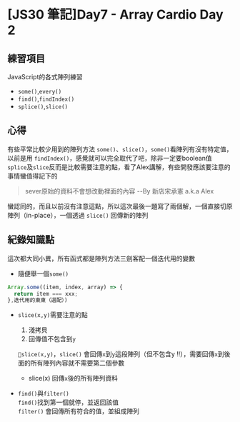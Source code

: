 # [JS30 筆記]Day7 - Array Cardio Day 2
## 練習項目
JavaScript的各式陣列練習
- `some()`,`every()`
- `find()`,`findIndex()`
- `splice()`,`slice()`
## 心得
有些平常比較少用到的陣列方法 `some()`、`slice()`，`some()`看陣列有沒有特定值，以前是用 `findIndex()`，感覺就可以完全取代了吧，除非一定要boolean值 <br>
`splice`及`slice`反而是比較需要注意的點，看了Alex講解，有些開發應該要注意的事情蠻值得記下的
> sever原始的資料不會想改動裡面的內容 --By 新店宋承憲 a.k.a Alex

蠻認同的，而且以前沒有注意這點，所以這次最後一題寫了兩個解，一個直接切原陣列（in-place），一個透過 `slice()` 回傳新的陣列
## 紀錄知識點
這次都大同小異，所有函式都是陣列方法三劍客配一個迭代用的變數

- 隨便舉一個`some()`
```javascript
Array.some((item, index, array) => {
  return item === xxx;
},迭代用的東東（選配）)
```

- `slice(x,y)`需要注意的點<br>
  1. 淺拷貝
  2. 回傳值不包含到`y` 

  `slice(x,y)`，`slice()` 會回傳`x`到`y`這段陣列（但不包含y !!），需要回傳`x`到後面的所有陣列內容就不需要第二個參數
    - slice(x) 回傳`x`後的所有陣列資料

- `find()`與`filter()` <br>
`find()`找到第一個就停，並返回該值 <br>
`filter()` 會回傳所有符合的值，並組成陣列